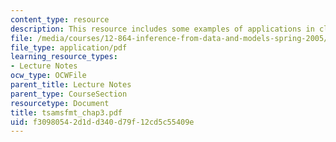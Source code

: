 ```yaml
---
content_type: resource
description: This resource includes some examples of applications in climate.
file: /media/courses/12-864-inference-from-data-and-models-spring-2005/f30980542d1dd340d79f12cd5c55409e_tsamsfmt_chap3.pdf
file_type: application/pdf
learning_resource_types:
- Lecture Notes
ocw_type: OCWFile
parent_title: Lecture Notes
parent_type: CourseSection
resourcetype: Document
title: tsamsfmt_chap3.pdf
uid: f3098054-2d1d-d340-d79f-12cd5c55409e
---
```

